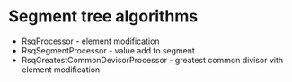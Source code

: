 Segment tree algorithms
========================
- RsqProcessor - element modification
- RsqSegmentProcessor - value add to segment
- RsqGreatestCommonDevisorProcessor - greatest common divisor vith element modification 